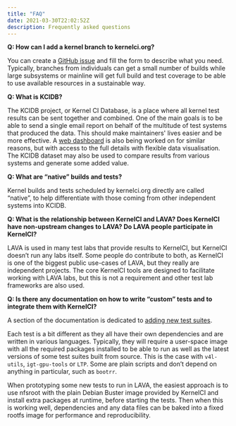 ```yaml
---
title: "FAQ"
date: 2021-03-30T22:02:52Z
description: Frequently asked questions
---
```


**Q: How can I add a kernel branch to kernelci.org?**

You can create a [GitHub
issue](https://github.com/kernelci/kernelci-core/issues/new?assignees=&labels=&template=new-kernel-branch.md&title=Add+branch+BRANCH+from+TREE)
and fill the form to describe what you need.  Typically, branches from
individuals can get a small number of builds while large subsystems or mainline
will get full build and test coverage to be able to use available resources in
a sustainable way.

**Q: What is KCIDB?**

The KCIDB project, or Kernel CI Database, is a place where all kernel test
results can be sent together and combined.  One of the main goals is to be able
to send a single email report on behalf of the multitude of test systems that
produced the data.  This should make maintainers' lives easier and be more
effective.  A [web dashboard](https://kcidb.kernelci.org) is also being worked
on for similar reasons, but with access to the full details with flexible data
visualisation.  The KCIDB dataset may also be used to compare results from
various systems and generate some added value.

**Q: What are “native” builds and tests?**

Kernel builds and tests scheduled by kernelci.org directly are called “native”,
to help differentiate with those coming from other independent systems into
KCIDB.

**Q: What is the relationship between KernelCI and LAVA? Does KernelCI have
non-upstream changes to LAVA? Do LAVA people participate in KernelCI?**

LAVA is used in many test labs that provide results to KernelCI, but KernelCI
doesn’t run any labs itself. Some people do contribute to both, as KernelCI is
one of the biggest public use-cases of LAVA, but they really are independent
projects. The core KernelCI tools are designed to facilitate working with LAVA
labs, but this is not a requirement and other test lab frameworks are also
used.

**Q: Is there any documentation on how to write “custom” tests and to integrate
them with KernelCI?**

A section of the documentation is dedicated to [adding new test
suites](/maestro/pipeline/developer-documentation/).

Each test is a bit different as they all have their own dependencies and are
written in various languages. Typically, they will require a user-space image
with all the required packages installed to be able to run as well as the
latest versions of some test suites built from source. This is the case with
`v4l-utils`, `igt-gpu-tools` or `LTP`. Some are plain scripts and don’t depend
on anything in particular, such as `bootrr`.

When prototyping some new tests to run in LAVA, the easiest approach is to use
nfsroot with the plain Debian Buster image provided by KernelCI and install
extra packages at runtime, before starting the tests. Then when this is working
well, dependencies and any data files can be baked into a fixed rootfs image
for performance and reproducibility.
